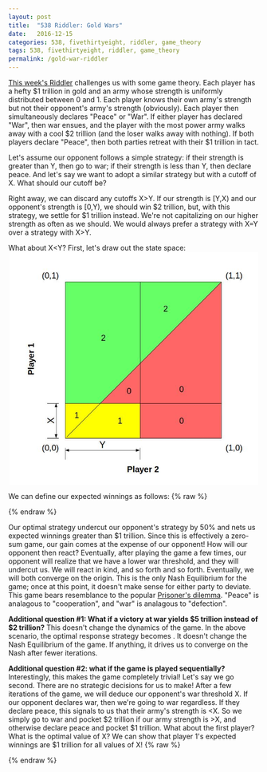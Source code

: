 ```yaml
---
layout: post
title:  "538 Riddler: Gold Wars"
date:   2016-12-15
categories: 538, fivethirtyeight, riddler, game_theory
tags: 538, fivethirtyeight, riddler, game_theory
permalink: /gold-war-riddler
---
```


[This week's Riddler](http://fivethirtyeight.com/features/how-much-gold-would-push-you-into-a-war/) challenges us with some game theory.  Each player has a hefty $1 trillion in gold and an army whose strength is uniformly distributed between 0 and 1.  Each player knows their own army's strength but not their opponent's army's strength (obviously).  Each player then simultaneously declares "Peace" or "War".  If either player has declared "War", then war ensues, and the player with the most power army walks away with a cool $2 trillion (and the loser walks away with nothing).  If both players declare "Peace", then both parties retreat with their $1 trillion in tact.  

Let's assume our opponent follows a simple strategy: if their strength is greater than Y, then go to war; if their strength is less than Y, then declare peace.  And let's say we want to adopt a similar strategy but with a cutoff of X. What should our cutoff be?

Right away, we can discard any cutoffs X>Y.  If our strength is [Y,X) and our opponent's strength is [0,Y), we should win $2 trillion, but, with this strategy, we settle for $1 trillion instead. We're not capitalizing on our higher strength as often as we should.  We would always prefer a strategy with X=Y over a strategy with X>Y.

What about X<Y?  First, let's draw out the state space:
[<img src="/img/gold-war.jpg" style="display:block; margin-left:auto; margin-right:auto;" width="500px">](/img/gold-war.jpg)

We can define our expected winnings as follows:
{% raw %}
<div class="equation" data-expr="E \left[ W_{1}|S_{1}=x \cap  S_{2}=y \right] = x*y*1 + \frac{1}{2}*(1+x)*(1-x)*2 = xy+1-x^{2}"></div>
<div class="equation" data-expr="\frac{\partial}{\partial x} \left( \cdot \right ) = y-2x = 0 \rightarrow x = \frac{y}{2}"></div>
<div class="equation" data-expr="E \left[ W_{1}|S_{1}=\frac{y}{2} \cap  S_{2}=y \right] = 1 + \frac{y^{2}}{4} > 1"></div>
{% endraw %}

Our optimal strategy undercut our opponent's strategy by 50% and nets us expected winnings greater than $1 trillion.  Since this is effectively a zero-sum game, our gain comes at the expense of our opponent!  How will our opponent then react?  Eventually, after playing the game a few times, our opponent will realize that we have a lower war threshold, and they will undercut us.  We will react in kind, and so forth and so forth. Eventually, we will both converge on the origin. This is the only Nash Equilibrium for the game; once at this point, it doesn't make sense for either party to deviate.  This game bears resemblance to the popular [Prisoner's dilemma](https://en.wikipedia.org/wiki/Prisoner's_dilemma).  "Peace" is analagous to "cooperation", and "war" is analagous to "defection".  

**Additional question #1: What if a victory at war yields $5 trillion instead of $2 trillion?**  This doesn't change the dynamics of the game.  In the above scenario, the optimal response strategy becomes <span class="inline-equation" data-expr="\frac{y}{5}"></span>.  It doesn't change the Nash Equilibrium of the game.  If anything, it drives us to converge on the Nash after fewer iterations.

**Additional question #2: what if the game is played sequentially?** Interestingly, this makes the game completely trivial! Let's say we go second.  There are no strategic decisions for us to make!  After a few iterations of the game, we will deduce our opponent's war threshold X.  If our opponent declares war, then we're going to war regardless.  If they declare peace, this signals to us that their army's strength is <X. So we simply go to war and pocket $2 trillion if our army strength is >X, and otherwise declare peace and pocket $1 trillion. What about the first player?  What is the optimal value of X?  We can show that player 1's expected winnings are $1 trillion for all values of X!
{% raw %}
<div class="equation" data-expr="E \left[ W_{1}|S_{1}=x \right] = P(A_{1}<x) * P(A_{2} < x) * 1 + P(A_{1} \geq x) * P(A_{1} > A_{2} | A_{1} \geq x) * 2"></div>
<div class="equation" data-expr=" = x^{2} + (1-x) \left( \frac{1}{2}*(1+x)*2 \right) = 1"></div>
{% endraw %}

